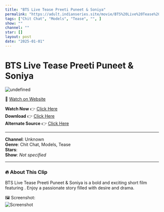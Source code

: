 ```yaml
---
title: "BTS Live Tease Preeti Puneet & Soniya"
permalink: "https://adult.indianseries.site/movie/BTS%20Live%20Tease%20Preeti%20Puneet%20%26%20Soniya"
tags: ["Chit Chat", "Models", "Tease", "", ]
show: ""
channel: ""
star: []
layout: post
date: "2025-01-01"
---
```


# BTS Live Tease Preeti Puneet & Soniya

![undefined](https://desisins.com/wp-content/uploads/2024/09/BTS-Live-Show-Preeti-Puneet-Soniya-LS-DS.jpg)

🔗 [Watch on Website](https://adult.indianseries.site/movie/BTS%20Live%20Tease%20Preeti%20Puneet%20%26%20Soniya)

**Watch Now** 👉 [Click Here](https://adult.indianseries.site/movie/BTS%20Live%20Tease%20Preeti%20Puneet%20%26%20Soniya)  
**Download** 👉 [Click Here](https://adult.indianseries.site/movie/BTS%20Live%20Tease%20Preeti%20Puneet%20%26%20Soniya)  
**Alternate Source** 👉 [Click Here](https://adult.indianseries.site/movie/BTS%20Live%20Tease%20Preeti%20Puneet%20%26%20Soniya)

---

**Channel**: Unknown  
**Genre**: Chit Chat, Models, Tease  
**Stars**:   
**Show**: *Not specified*

---

### 🔥 About This Clip

BTS Live Tease Preeti Puneet & Soniya is a bold and exciting short film featuring . Enjoy a passionate story filled with desire and drama.
 
🖼️ Screenshot:  
![Screenshot](https://desisins.com/wp-content/uploads/2024/09/BTS-Live-Show-Preeti-Puneet-Soniya-LS-DS.jpg)
